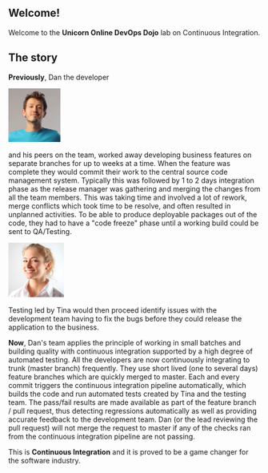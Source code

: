 ## Welcome!

Welcome to the **Unicorn Online DevOps Dojo** lab on Continuous Integration.

## The story

**Previously**, Dan the developer

![](../../assets/online-devops-dojo/continuous-integration/dan.png)

and his peers on the team, worked away developing business features on separate branches for up to weeks at a time. When the feature was complete they would commit their work to the central source code management system. Typically this was followed by 1 to 2 days integration phase as the release manager was gathering and merging the changes from all the team members. This was taking time and involved a lot of rework, merge conflicts which took time to be resolve, and often resulted in unplanned activities. To be able to produce deployable packages out of the code, they had to have a "code freeze" phase until a working build could be sent to QA/Testing.

![](../../assets/online-devops-dojo/continuous-integration/tina.png)

Testing led by Tina would then proceed identify issues with the development team having to fix the bugs before they could release the application to the business.

**Now**, Dan's team applies the principle of working in small batches and building quality with continuous integration supported by a high degree of automated testing. All the developers are now continuously integrating to trunk (master branch) frequently. They use short lived (one to several days) feature branches which are quickly merged to master. Each and every commit triggers the continuous integration pipeline automatically, which builds the code and run automated tests created by Tina and the testing team. The pass/fail results are made available as part of the feature branch / pull request, thus detecting regressions automatically as well as providing accurate feedback to the development team. Dan (or the lead reviewing the pull request) will not merge the request to master if any of the checks ran from the continuous integration pipeline are not passing.

This is **Continuous Integration** and it is proved to be a game changer for the software industry.
